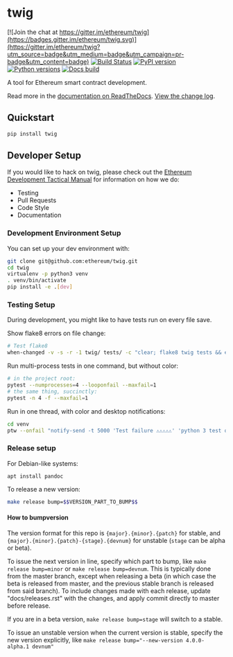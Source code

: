 # twig

[![Join the chat at https://gitter.im/ethereum/twig](https://badges.gitter.im/ethereum/twig.svg)](https://gitter.im/ethereum/twig?utm_source=badge&utm_medium=badge&utm_campaign=pr-badge&utm_content=badge)
[![Build Status](https://circleci.com/gh/ethereum/twig.svg?style=shield)](https://circleci.com/gh/ethereum/twig)
[![PyPI version](https://badge.fury.io/py/twig.svg)](https://badge.fury.io/py/twig)
[![Python versions](https://img.shields.io/pypi/pyversions/twig.svg)](https://pypi.python.org/pypi/twig)
[![Docs build](https://readthedocs.org/projects/twig/badge/?version=latest)](http://twig.readthedocs.io/en/latest/?badge=latest)
   

A tool for Ethereum smart contract development.

Read more in the [documentation on ReadTheDocs](https://twig.readthedocs.io/). [View the change log](https://twig.readthedocs.io/en/latest/releases.html).

## Quickstart

```sh
pip install twig
```

## Developer Setup

If you would like to hack on twig, please check out the
[Ethereum Development Tactical Manual](https://github.com/pipermerriam/ethereum-dev-tactical-manual)
for information on how we do:

- Testing
- Pull Requests
- Code Style
- Documentation

### Development Environment Setup

You can set up your dev environment with:

```sh
git clone git@github.com:ethereum/twig.git
cd twig
virtualenv -p python3 venv
. venv/bin/activate
pip install -e .[dev]
```

### Testing Setup

During development, you might like to have tests run on every file save.

Show flake8 errors on file change:

```sh
# Test flake8
when-changed -v -s -r -1 twig/ tests/ -c "clear; flake8 twig tests && echo 'flake8 success' || echo 'error'"
```

Run multi-process tests in one command, but without color:

```sh
# in the project root:
pytest --numprocesses=4 --looponfail --maxfail=1
# the same thing, succinctly:
pytest -n 4 -f --maxfail=1
```

Run in one thread, with color and desktop notifications:

```sh
cd venv
ptw --onfail "notify-send -t 5000 'Test failure ⚠⚠⚠⚠⚠' 'python 3 test on twig failed'" ../tests ../twig
```

### Release setup

For Debian-like systems:
```
apt install pandoc
```

To release a new version:

```sh
make release bump=$$VERSION_PART_TO_BUMP$$
```

#### How to bumpversion

The version format for this repo is `{major}.{minor}.{patch}` for stable, and
`{major}.{minor}.{patch}-{stage}.{devnum}` for unstable (`stage` can be alpha or beta).

To issue the next version in line, specify which part to bump,
like `make release bump=minor` or `make release bump=devnum`. This is typically done from the
master branch, except when releasing a beta (in which case the beta is released from master,
and the previous stable branch is released from said branch). To include changes made with each
release, update "docs/releases.rst" with the changes, and apply commit directly to master 
before release.

If you are in a beta version, `make release bump=stage` will switch to a stable.

To issue an unstable version when the current version is stable, specify the
new version explicitly, like `make release bump="--new-version 4.0.0-alpha.1 devnum"`

